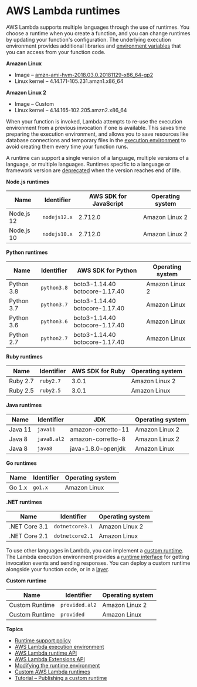 # AWS Lambda runtimes<a name="lambda-runtimes"></a>

AWS Lambda supports multiple languages through the use of runtimes\. You choose a runtime when you create a function, and you can change runtimes by updating your function's configuration\. The underlying execution environment provides additional libraries and [environment variables](configuration-envvars.md) that you can access from your function code\.

**Amazon Linux**
+ Image – [amzn\-ami\-hvm\-2018\.03\.0\.20181129\-x86\_64\-gp2](https://console.aws.amazon.com/ec2/v2/home#Images:visibility=public-images;search=amzn-ami-hvm-2018.03.0.20181129-x86_64-gp2)
+ Linux kernel – 4\.14\.171\-105\.231\.amzn1\.x86\_64

**Amazon Linux 2**
+ Image – Custom
+ Linux kernel – 4\.14\.165\-102\.205\.amzn2\.x86\_64

When your function is invoked, Lambda attempts to re\-use the execution environment from a previous invocation if one is available\. This saves time preparing the execution environment, and allows you to save resources like database connections and temporary files in the [execution environment](runtimes-context.md) to avoid creating them every time your function runs\.

A runtime can support a single version of a language, multiple versions of a language, or multiple languages\. Runtimes specific to a language or framework version are [deprecated](runtime-support-policy.md) when the version reaches end of life\.


**Node\.js runtimes**  

| Name | Identifier | AWS SDK for JavaScript | Operating system | 
| --- | --- | --- | --- | 
|  Node\.js 12  |  `nodejs12.x`  |  2\.712\.0  |  Amazon Linux 2  | 
|  Node\.js 10  |  `nodejs10.x`  |  2\.712\.0  |  Amazon Linux 2  | 


**Python runtimes**  

| Name | Identifier | AWS SDK for Python | Operating system | 
| --- | --- | --- | --- | 
|  Python 3\.8  |  `python3.8`  |  boto3\-1\.14\.40 botocore\-1\.17\.40  |  Amazon Linux 2  | 
|  Python 3\.7  |  `python3.7`  |  boto3\-1\.14\.40 botocore\-1\.17\.40  |  Amazon Linux  | 
|  Python 3\.6  |  `python3.6`  |  boto3\-1\.14\.40 botocore\-1\.17\.40  |  Amazon Linux  | 
|  Python 2\.7  |  `python2.7`  |  boto3\-1\.14\.40 botocore\-1\.17\.40  |  Amazon Linux  | 


**Ruby runtimes**  

| Name | Identifier | AWS SDK for Ruby | Operating system | 
| --- | --- | --- | --- | 
|  Ruby 2\.7  |  `ruby2.7`  |  3\.0\.1  |  Amazon Linux 2  | 
|  Ruby 2\.5  |  `ruby2.5`  |  3\.0\.1  |  Amazon Linux  | 


**Java runtimes**  

| Name | Identifier | JDK | Operating system | 
| --- | --- | --- | --- | 
|  Java 11  |  `java11`  |  amazon\-corretto\-11  |  Amazon Linux 2  | 
|  Java 8  |  `java8.al2`  |  amazon\-corretto\-8  |  Amazon Linux 2  | 
|  Java 8  |  `java8`  |  java\-1\.8\.0\-openjdk  |  Amazon Linux  | 


**Go runtimes**  

| Name | Identifier | Operating system | 
| --- | --- | --- | 
|  Go 1\.x  |  `go1.x`  |  Amazon Linux  | 


**\.NET runtimes**  

| Name | Identifier | Operating system | 
| --- | --- | --- | 
|  \.NET Core 3\.1  |  `dotnetcore3.1`  |  Amazon Linux 2  | 
|  \.NET Core 2\.1  |  `dotnetcore2.1`  |  Amazon Linux  | 

To use other languages in Lambda, you can implement a [custom runtime](runtimes-custom.md)\. The Lambda execution environment provides a [runtime interface](runtimes-api.md) for getting invocation events and sending responses\. You can deploy a custom runtime alongside your function code, or in a [layer](configuration-layers.md)\.


**Custom runtime**  

| Name | Identifier | Operating system | 
| --- | --- | --- | 
|  Custom Runtime  |  `provided.al2`  |  Amazon Linux 2  | 
|  Custom Runtime  |  `provided`  |  Amazon Linux  | 

**Topics**
+ [Runtime support policy](runtime-support-policy.md)
+ [AWS Lambda execution environment](runtimes-context.md)
+ [AWS Lambda runtime API](runtimes-api.md)
+ [AWS Lambda Extensions API](runtimes-extensions-api.md)
+ [Modifying the runtime environment](runtimes-modify.md)
+ [Custom AWS Lambda runtimes](runtimes-custom.md)
+ [Tutorial – Publishing a custom runtime](runtimes-walkthrough.md)